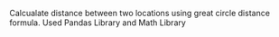 Calcualate distance between two locations using great circle distance formula.
Used Pandas Library and Math Library